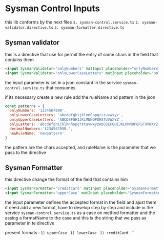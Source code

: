 # Sysman Control Inputs 
this lib conforms by the next files
`1. sysman-control.service.ts`
`2. sysman-validator.directive.ts`
`3. sysman-formatter.directive.ts`

## Sysman validator 
this is a directive that use for permit the entry of some chars in the field that contains them 
```html
<input SysmanValidator="onlyNumbers" matInput placeholder="onlyNumbers" >
<input SysmanValidator="onlyLowerCaseLetters" matInput placeholder="onlyLowerCaseLetters" >
```
the input parameter is set in a json constant in the service `sysman-control.service.ts` that consumes.

if its necessary create a new rule add the ruleName and pattern in the json 
```js
const patterns = {
  onlyNumbers: '1234567890',
  onlyLowerCaseLetters: 'abcdefghijklmnñopqrstuvwxyz',
  onlyUpperCaseLetters: 'ABCDEFGHIJKLMNÑOPQRSTUVWXYZ',
  onlyLetters: 'abcdefghijklmnñopqrstuvwxyzABCDEFGHIJKLMNÑOPQRSTUVWXYZ',
  decimalNumbers:'1234567890.',
  newRuleName: 'newpattern'
}
```
the pattern are the chars accepted, and ruleName is the parameter that we pass to the directive

## Sysman Formatter
this directive change the format of the field that contains him
```html
<input SysmanFormatter='creditCard' matInput placeholder="SysmanFormatterCard" >
<input SysmanFormatter='upperCase' matInput placeholder="SysmanFormatterUpper" >
```
the input parameter defines the accepted format in the field and ajust them
if need add a new format, have to develop step by step and include in the service `sysman-control.service.ts` as a case on method formatter and the assing a formatName to the case and this is the string that we pass as parameter in te directive

present formats :
`1) upperCase `
`1) lowerCase `
`1) creditCard `
``


